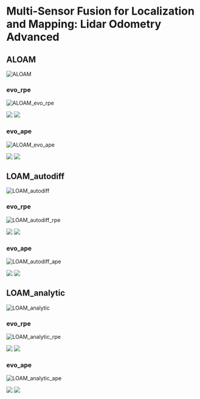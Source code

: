 # Multi-Sensor Fusion for Localization and Mapping: Lidar Odometry Advanced

## ALOAM 

![ALOAM](https://github.com/kangqi-ni/sensor_fusion_for_localization_learning/blob/master/assignments/03-lidar-odometry-advanced/docs/aloam.png)

### evo_rpe

![ALOAM_evo_rpe](https://github.com/kangqi-ni/sensor_fusion_for_localization_learning/blob/master/assignments/03-lidar-odometry-advanced/docs/aloam_rpe.png)

<img src="https://github.com/kangqi-ni/sensor_fusion_for_localization_learning/blob/master/assignments/03-lidar-odometry-advanced/docs/aloam_rpe_raw.png">

<img src="https://github.com/kangqi-ni/sensor_fusion_for_localization_learning/blob/master/assignments/03-lidar-odometry-advanced/docs/aloam_rpe_map.png">

### evo_ape

![ALOAM_evo_ape](https://github.com/kangqi-ni/sensor_fusion_for_localization_learning/blob/master/assignments/03-lidar-odometry-advanced/docs/aloam_ape.png)

<img src="https://github.com/kangqi-ni/sensor_fusion_for_localization_learning/blob/master/assignments/03-lidar-odometry-advanced/docs/aloam_ape_raw.png">

<img src="https://github.com/kangqi-ni/sensor_fusion_for_localization_learning/blob/master/assignments/03-lidar-odometry-advanced/docs/aloam_ape_map.png">

## LOAM_autodiff

![LOAM_autodiff](https://github.com/kangqi-ni/sensor_fusion_for_localization_learning/blob/master/assignments/03-lidar-odometry-advanced/docs/loam_autodiff.png)

### evo_rpe

![LOAM_autodiff_rpe](https://github.com/kangqi-ni/sensor_fusion_for_localization_learning/blob/master/assignments/03-lidar-odometry-advanced/docs/loam_autodiff_rpe.png)

<img src="https://github.com/kangqi-ni/sensor_fusion_for_localization_learning/blob/master/assignments/03-lidar-odometry-advanced/docs/loam_autodiff_rpe_raw.png">

<img src="https://github.com/kangqi-ni/sensor_fusion_for_localization_learning/blob/master/assignments/03-lidar-odometry-advanced/docs/loam_autodiff_rpe_map.png">

### evo_ape

![LOAM_autodiff_ape](https://github.com/kangqi-ni/sensor_fusion_for_localization_learning/blob/master/assignments/03-lidar-odometry-advanced/docs/loam_autodiff_ape.png)

<img src="https://github.com/kangqi-ni/sensor_fusion_for_localization_learning/blob/master/assignments/03-lidar-odometry-advanced/docs/loam_autodiff_ape_raw.png">

<img src="https://github.com/kangqi-ni/sensor_fusion_for_localization_learning/blob/master/assignments/03-lidar-odometry-advanced/docs/loam_autodiff_ape_map.png">

## LOAM_analytic

![LOAM_analytic](https://github.com/kangqi-ni/sensor_fusion_for_localization_learning/blob/master/assignments/03-lidar-odometry-advanced/docs/loam_analytic.png)

### evo_rpe

![LOAM_analytic_rpe](https://github.com/kangqi-ni/sensor_fusion_for_localization_learning/blob/master/assignments/03-lidar-odometry-advanced/docs/loam_analytic_rpe.png)

<img src="https://github.com/kangqi-ni/sensor_fusion_for_localization_learning/blob/master/assignments/03-lidar-odometry-advanced/docs/loam_analytic_rpe_raw.png">

<img src="https://github.com/kangqi-ni/sensor_fusion_for_localization_learning/blob/master/assignments/03-lidar-odometry-advanced/docs/loam_analytic_rpe_map.png">

### evo_ape

![LOAM_analytic_ape](https://github.com/kangqi-ni/sensor_fusion_for_localization_learning/blob/master/assignments/03-lidar-odometry-advanced/docs/loam_analytic_ape.png)

<img src="https://github.com/kangqi-ni/sensor_fusion_for_localization_learning/blob/master/assignments/03-lidar-odometry-advanced/docs/loam_analytic_ape_raw.png">

<img src="https://github.com/kangqi-ni/sensor_fusion_for_localization_learning/blob/master/assignments/03-lidar-odometry-advanced/docs/loam_analytic_ape_map.png">
